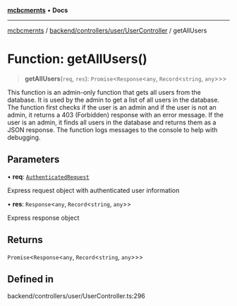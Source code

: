 [**mcbcmernts**](../../../../../README.md) • **Docs**

---

[mcbcmernts](../../../../../modules.md) /
[backend/controllers/user/UserController](../README.md) / getAllUsers

# Function: getAllUsers()

> **getAllUsers**(`req`, `res`): `Promise`\<`Response`\<`any`,
> `Record`\<`string`, `any`\>\>\>

This function is an admin-only function that gets all users from the database.
It is used by the admin to get a list of all users in the database. The function
first checks if the user is an admin and if the user is not an admin, it returns
a 403 (Forbidden) response with an error message. If the user is an admin, it
finds all users in the database and returns them as a JSON response. The
function logs messages to the console to help with debugging.

## Parameters

• **req**:
[`AuthenticatedRequest`](../../../../middleware/authMiddleware/interfaces/AuthenticatedRequest.md)

Express request object with authenticated user information

• **res**: `Response`\<`any`, `Record`\<`string`, `any`\>\>

Express response object

## Returns

`Promise`\<`Response`\<`any`, `Record`\<`string`, `any`\>\>\>

## Defined in

backend/controllers/user/UserController.ts:296
